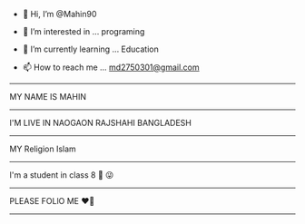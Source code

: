 - 👋 Hi, I’m @Mahin90
- 👀 I’m interested in ... programing 
- 🌱 I’m currently learning ... Education 

- 📫 How to reach me ... md2750301@gmail.com

<!---
Mahin90/Mahin90 is a ✨ special ✨ repository because its `README.md` (this file) appears on your GitHub profile.
You can click the Preview link to take a look at your changes.
--->
_______________________________________________________________________________________________________________________

MY NAME IS MAHIN 
_______________________________________________________________________________________________________________________

I'M LIVE IN NAOGAON RAJSHAHI BANGLADESH 
_______________________________________________________________________________________________________________________

MY Religion Islam
_______________________________________________________________________________________________________________________

I'm a student in class 8 🙂 😜 
_______________________________________________________________________________________________________________________

PLEASE FOLlO ME ❤️💖
_______________________________________________________________________________________________________________________

